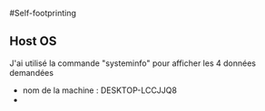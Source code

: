 #Self-footprinting 
## Host OS

J'ai utilisé la commande "systeminfo" pour afficher les 4 données demandées
* nom de la machine : DESKTOP-LCCJJQ8
*